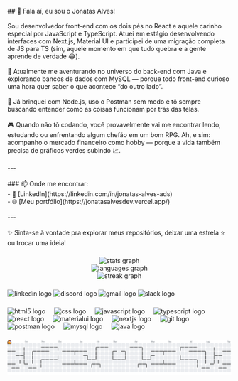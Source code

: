 <p align="left">## 👋 Fala aí, eu sou o Jonatas Alves!<br><br>Sou desenvolvedor front-end com os dois pés no React e aquele carinho especial por JavaScript e TypeScript. Atuei em estágio desenvolvendo interfaces com Next.js, Material UI e participei de uma migração completa de JS para TS (sim, aquele momento em que tudo quebra e a gente aprende de verdade 😂).<br><br>🚀 Atualmente me aventurando no universo do back-end com Java e explorando bancos de dados com MySQL — porque todo front-end curioso uma hora quer saber o que acontece “do outro lado”.<br><br>🧪 Já brinquei com Node.js, uso o Postman sem medo e tô sempre buscando entender como as coisas funcionam por trás das telas.<br><br>🎮 Quando não tô codando, você provavelmente vai me encontrar lendo, estudando ou enfrentando algum chefão em um bom RPG. Ah, e sim: acompanho o mercado financeiro como hobby — porque a vida também precisa de gráficos verdes subindo 📈.<br><br>---<br><br>
### 📫 Onde me encontrar:<br>- 💼 [LinkedIn](https://linkedin.com/in/jonatas-alves-ads)<br>- 🌐 [Meu portfólio](https://jonatasalvesdev.vercel.app/)<br><br>---<br><br>✨ Sinta-se à vontade pra explorar meus repositórios, deixar uma estrela ⭐ ou trocar uma ideia!</p>

###

<div align="center">
  <img src="https://github-readme-stats.vercel.app/api?username=JonatasAlv3s&hide_title=false&hide_rank=false&show_icons=true&include_all_commits=true&count_private=true&disable_animations=false&theme=dracula&locale=en&hide_border=false&order=1" height="150" alt="stats graph" /> <br>
  <img src="https://github-readme-stats.vercel.app/api/top-langs?username=JonatasAlv3s&locale=en&hide_title=false&layout=compact&card_width=320&langs_count=5&theme=dracula&hide_border=false&order=2" height="150" alt="languages graph" /> <br>
  <img src="https://streak-stats.demolab.com?user=JonatasAlv3s&locale=en&mode=daily&theme=dracula&hide_border=false&border_radius=5&order=3" height="150" alt="streak graph"  />
</div>

###

<div align="left">
  <img src="https://raw.githubusercontent.com/maurodesouza/profile-readme-generator/master/src/assets/icons/social/linkedin/default.svg" width="52" height="40" alt="linkedin logo"  />
  <img src="https://raw.githubusercontent.com/maurodesouza/profile-readme-generator/master/src/assets/icons/social/discord/default.svg" width="52" height="40" alt="discord logo"  />
  <img src="https://raw.githubusercontent.com/maurodesouza/profile-readme-generator/master/src/assets/icons/social/gmail/default.svg" width="52" height="40" alt="gmail logo"  />
  <img src="https://raw.githubusercontent.com/maurodesouza/profile-readme-generator/master/src/assets/icons/social/slack/default.svg" width="52" height="40" alt="slack logo"  />
</div>

###

<div align="left">
  <img src="https://cdn.jsdelivr.net/gh/devicons/devicon/icons/html5/html5-original.svg" height="40" alt="html5 logo"  />
  <img width="12" />
  <img src="https://cdn.jsdelivr.net/gh/devicons/devicon/icons/css3/css3-original.svg" height="40" alt="css logo"  />
  <img width="12" />
  <img src="https://cdn.jsdelivr.net/gh/devicons/devicon/icons/javascript/javascript-original.svg" height="40" alt="javascript logo"  />
  <img width="12" />
  <img src="https://cdn.jsdelivr.net/gh/devicons/devicon/icons/typescript/typescript-original.svg" height="40" alt="typescript logo"  />
  <img width="12" />
  <img src="https://cdn.jsdelivr.net/gh/devicons/devicon/icons/react/react-original.svg" height="40" alt="react logo"  />
  <img width="12" />
  <img src="https://cdn.jsdelivr.net/gh/devicons/devicon/icons/materialui/materialui-original.svg" height="40" alt="materialui logo"  />
  <img width="12" />
  <img src="https://cdn.jsdelivr.net/gh/devicons/devicon/icons/nextjs/nextjs-original.svg" height="40" alt="nextjs logo"  />
  <img width="12" />
  <img src="https://cdn.jsdelivr.net/gh/devicons/devicon/icons/git/git-original.svg" height="40" alt="git logo"  />
  <img width="12" />
  <img src="https://skillicons.dev/icons?i=postman" height="40" alt="postman logo"  />
  <img width="12" />
  <img src="https://cdn.jsdelivr.net/gh/devicons/devicon/icons/mysql/mysql-original.svg" height="40" alt="mysql logo"  />
  <img width="12" />
  <img src="https://cdn.jsdelivr.net/gh/devicons/devicon/icons/java/java-original.svg" height="40" alt="java logo"  />
</div>

###

<picture>
  <source media="(prefers-color-scheme: dark)" srcset="https://raw.githubusercontent.com/JonatasAlv3s/JonatasAlv3s/output/pacman-contribution-graph-dark.svg">
  <source media="(prefers-color-scheme: light)" srcset="https://raw.githubusercontent.com/JonatasAlv3s/JonatasAlv3s/output/pacman-contribution-graph.svg">
  <img alt="pacman contribution graph" src="https://raw.githubusercontent.com/JonatasAlv3s/JonatasAlv3s/output/pacman-contribution-graph.svg">
</picture>

###
